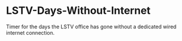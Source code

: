 # LSTV-Days-Without-Internet
Timer for the days the LSTV office has gone without a dedicated wired internet connection.

